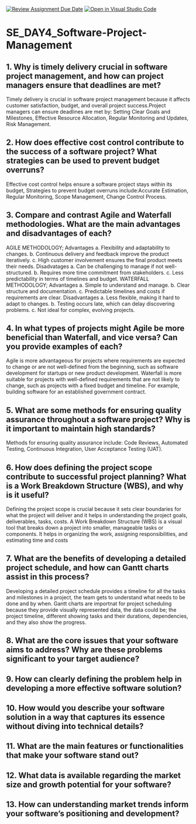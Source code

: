 [![Review Assignment Due Date](https://classroom.github.com/assets/deadline-readme-button-22041afd0340ce965d47ae6ef1cefeee28c7c493a6346c4f15d667ab976d596c.svg)](https://classroom.github.com/a/9pw6JKcu)
[![Open in Visual Studio Code](https://classroom.github.com/assets/open-in-vscode-2e0aaae1b6195c2367325f4f02e2d04e9abb55f0b24a779b69b11b9e10269abc.svg)](https://classroom.github.com/online_ide?assignment_repo_id=15770202&assignment_repo_type=AssignmentRepo)
# SE_DAY4_Software-Project-Management
## 1. Why is timely delivery crucial in software project management, and how can project managers ensure that deadlines are met?
Timely delivery is crucial in software project management because it affects customer satisfaction, budget, and overall project success.Project managers can ensure deadlines are met by: Setting Clear Goals and Milestones, Effective Resource Allocation, Regular Monitoring and Updates, Risk Management.

## 2. How does effective cost control contribute to the success of a software project? What strategies can be used to prevent budget overruns?
Effective cost control helps ensure a software project stays within its budget, Strategies to prevent budget overruns include:Accurate Estimation, Regular Monitoring, Scope Management, Change Control Process. 

## 3. Compare and contrast Agile and Waterfall methodologies. What are the main advantages and disadvantages of each?
AGILE METHODOLOGY;
Advantages
 a. Flexibility and adaptability to changes.
 b. Continuous delivery and feedback improve the product iteratively.
 c. High customer involvement ensures the final product meets their needs.
Disadvatages
 a. Can be challenging to manage if not well-structured.
 b. Requires more time commitment from stakeholders.
 c. Less predictability in terms of timelines and budget.
WATERFALL METHODOLOGY;
Advantages
 a. Simple to understand and manage.
 b. Clear structure and documentation.
 c. Predictable timelines and costs if requirements are clear.
Disadvantages
 a. Less flexible, making it hard to adapt to changes.
 b. Testing occurs late, which can delay discovering problems.
 c. Not ideal for complex, evolving projects.

## 4. In what types of projects might Agile be more beneficial than Waterfall, and vice versa? Can you provide examples of each?
Agile is more advantageous for projects where requirements are expected to change or are not well-defined from the beginning, such as software development for startups or new product development. 
Waterfall is more suitable for projects with well-defined requirements that are not likely to change, such as  projects with a fixed budget and timeline. For example, building software for an established government contract.

## 5. What are some methods for ensuring quality assurance throughout a software project? Why is it important to maintain high standards?
Methods for ensuring quality assurance include: Code Reviews, Automated Testing, Continuous Integration, User Acceptance Testing (UAT). 

## 6. How does defining the project scope contribute to successful project planning? What is a Work Breakdown Structure (WBS), and why is it useful?
Defining the project scope is crucial because it sets clear boundaries for what the project will deliver and it helps in understanding the project goals, deliverables, tasks, costs. 
A Work Breakdown Structure (WBS) is a visual tool that breaks down a project into smaller, manageable tasks or components. It helps in organizing the work, assigning responsibilities, and estimating time and costs
## 7. What are the benefits of developing a detailed project schedule, and how can Gantt charts assist in this process?
Developing a detailed project schedule provides a timeline for all the tasks and milestones in a project, the team gets to understand what needs to be done and by when. 
Gantt charts are importnat for project scheduling because they provide visually represented data, the data could be;  the project timeline, different showing tasks and their durations, dependencies, and they also show the progress. 

## 8. What are the core issues that your software aims to address? Why are these problems significant to your target audience?

## 9. How can clearly defining the problem help in developing a more effective software solution?

## 10. How would you describe your software solution in a way that captures its essence without diving into technical details?
## 11. What are the main features or functionalities that make your software stand out?
## 12. What data is available regarding the market size and growth potential for your software?
## 13. How can understanding market trends inform your software’s positioning and development?
